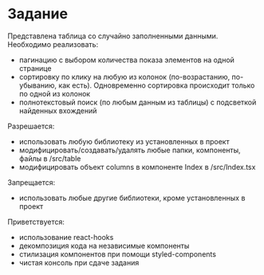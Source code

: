 # Задание

Представлена таблица со случайно заполненными данными. Необходимо реализовать:

- пагинацию с выбором количества показа элементов на одной странице
- сортировку по клику на любую из колонок (по-возрастанию, по-убыванию, как есть). Одновременно сортировка
  происходит только по одной из колонок
- полнотекстовый поиск (по любым данным из таблицы) с подсветкой найденных вхождений

Разрешается:

- использовать любую библиотеку из установленных в проект
- модифицировать/создавать/удалять любые папки, компоненты, файлы в /src/table
- модифицировать объект columns в компоненте Index в /src/Index.tsx

Запрещается:

- использовать любые другие библиотеки, кроме установленных в проект

Приветствуется:

- использование react-hooks
- декомпозиция кода на независимые компоненты
- стилизация компонентов при помощи styled-components
- чистая консоль при сдаче задания
